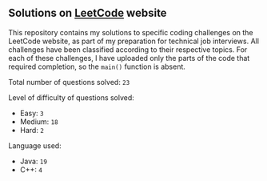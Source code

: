 ## Solutions on [LeetCode](https://leetcode.com/) website

This repository contains my solutions to specific coding challenges on the LeetCode website, as part of my preparation for technical job interviews. All challenges have been classified according to their respective topics. For each of these challenges, I have uploaded only the parts of the code that required completion, so the `main()` function is absent.

Total number of questions solved: `23`

Level of difficulty of questions solved:
* Easy: `3`
* Medium: `18`
* Hard: `2`

Language used:
* Java: `19`
* C++: `4`
